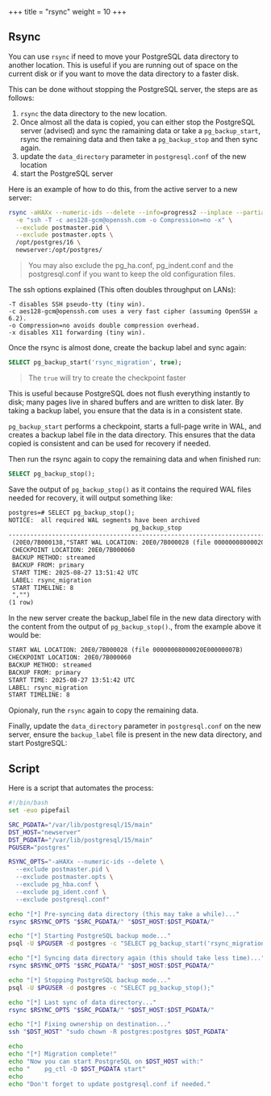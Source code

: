+++
title = "rsync"
weight = 10
+++

## Rsync

You can use `rsync` if need to move your PostgreSQL data directory to another
location. This is useful if you are running out of space on the current disk or
if you want to move the data directory to a faster disk.

This can be done without stopping the PostgreSQL server, the steps are as
follows:

1. `rsync` the data directory to the new location.
2. Once almost all the data is copied, you can either stop the PostgreSQL server (advised) and sync the ramaining data or take a `pg_backup_start`,  rsync the remaining data and then take a `pg_backup_stop` and then sync again.
3. update the `data_directory` parameter in `postgresql.conf` of the new location
4. start the PostgreSQL server

Here is an example of how to do this, from the active server to a new server:

```bash
rsync -aHAXx --numeric-ids --delete --info=progress2 --inplace --partial \
  -e "ssh -T -c aes128-gcm@openssh.com -o Compression=no -x" \
  --exclude postmaster.pid \
  --exclude postmaster.opts \
  /opt/postgres/16 \
  newserver:/opt/postgres/
 ```
> You may also exclude the pg_ha.conf, pg_indent.conf and the postgresql.conf if you want to keep the old configuration files.

The ssh options explained (This often doubles throughput on LANs):

    -T disables SSH pseudo-tty (tiny win).
    -c aes128-gcm@openssh.com uses a very fast cipher (assuming OpenSSH ≥ 6.2).
    -o Compression=no avoids double compression overhead.
    -x disables X11 forwarding (tiny win).


Once the rsync is almost done, create the backup label and sync again:

```sql
SELECT pg_backup_start('rsync_migration', true);
```
> The `true` will try to create the checkpoint faster

This is useful because PostgreSQL does not flush everything instantly to disk; many pages live in shared buffers and are written to disk later. By taking a backup label, you ensure that the data is in a consistent state.

`pg_backup_start` performs a checkpoint, starts a full-page write in WAL, and creates a backup label file in the data directory. This ensures that the data copied is consistent and can be used for recovery if needed.

Then run the rsync again to copy the remaining data and when finished run:

```sql
SELECT pg_backup_stop();
```

Save the output of `pg_backup_stop()` as it contains the required WAL files needed for recovery, it will output something like:

```txt
postgres=# SELECT pg_backup_stop();
NOTICE:  all required WAL segments have been archived
                                  pg_backup_stop
-----------------------------------------------------------------------------------
 (20E0/7B000138,"START WAL LOCATION: 20E0/7B000028 (file 00000008000020E00000007B)+
 CHECKPOINT LOCATION: 20E0/7B000060                                               +
 BACKUP METHOD: streamed                                                          +
 BACKUP FROM: primary                                                             +
 START TIME: 2025-08-27 13:51:42 UTC                                              +
 LABEL: rsync_migration                                                                 +
 START TIMELINE: 8                                                                +
 ","")
(1 row)

```


In the new server create the backup_label file in the new data directory with the content from the output of `pg_backup_stop()`., from the example above it would be:

```txt
START WAL LOCATION: 20E0/7B000028 (file 00000008000020E00000007B)
CHECKPOINT LOCATION: 20E0/7B000060
BACKUP METHOD: streamed
BACKUP FROM: primary
START TIME: 2025-08-27 13:51:42 UTC
LABEL: rsync_migration
START TIMELINE: 8
```

Opionaly, run the `rsync` again to copy the remaining data.


Finally, update the `data_directory` parameter in `postgresql.conf` on the new server, ensure the `backup_label` file is present in the new data directory, and start PostgreSQL:


## Script

Here is a script that automates the process:

```bash
#!/bin/bash
set -euo pipefail

SRC_PGDATA="/var/lib/postgresql/15/main"
DST_HOST="newserver"
DST_PGDATA="/var/lib/postgresql/15/main"
PGUSER="postgres"

RSYNC_OPTS="-aHAXx --numeric-ids --delete \
  --exclude postmaster.pid \
  --exclude postmaster.opts \
  --exclude pg_hba.conf \
  --exclude pg_ident.conf \
  --exclude postgresql.conf"

echo "[*] Pre-syncing data directory (this may take a while)..."
rsync $RSYNC_OPTS "$SRC_PGDATA/" "$DST_HOST:$DST_PGDATA/"

echo "[*] Starting PostgreSQL backup mode..."
psql -U $PGUSER -d postgres -c "SELECT pg_backup_start('rsync_migration', true);"

echo "[*] Syncing data directory again (this should take less time)..."
rsync $RSYNC_OPTS "$SRC_PGDATA/" "$DST_HOST:$DST_PGDATA/"

echo "[*] Stopping PostgreSQL backup mode..."
psql -U $PGUSER -d postgres -c "SELECT pg_backup_stop();"

echo "[*] Last sync of data directory..."
rsync $RSYNC_OPTS "$SRC_PGDATA/" "$DST_HOST:$DST_PGDATA/"

echo "[*] Fixing ownership on destination..."
ssh "$DST_HOST" "sudo chown -R postgres:postgres $DST_PGDATA"

echo
echo "[*] Migration complete!"
echo "Now you can start PostgreSQL on $DST_HOST with:"
echo "    pg_ctl -D $DST_PGDATA start"
echo
echo "Don't forget to update postgresql.conf if needed."
```
